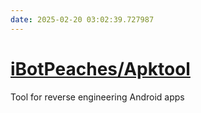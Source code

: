 ```yaml
---
date: 2025-02-20 03:02:39.727987
---
```


# [iBotPeaches/Apktool](https://github.com/iBotPeaches/Apktool)

Tool for reverse engineering Android apps